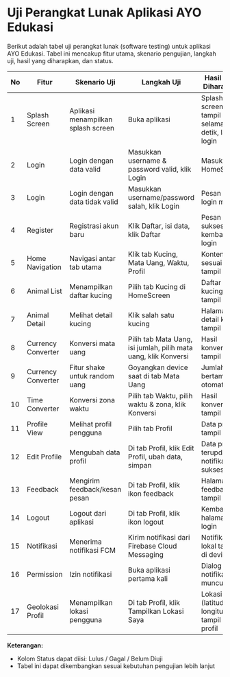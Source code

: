 # Uji Perangkat Lunak Aplikasi AYO Edukasi

Berikut adalah tabel uji perangkat lunak (software testing) untuk aplikasi AYO Edukasi. Tabel ini mencakup fitur utama, skenario pengujian, langkah uji, hasil yang diharapkan, dan status.

| No | Fitur                        | Skenario Uji                                      | Langkah Uji                                                                 | Hasil yang Diharapkan                                 | Status |
|----|------------------------------|---------------------------------------------------|----------------------------------------------------------------------------|--------------------------------------------------------|--------|
| 1  | Splash Screen                | Aplikasi menampilkan splash screen                 | Buka aplikasi                                                            | Splash screen tampil selama 3 detik, lalu ke login     |        |
| 2  | Login                        | Login dengan data valid                            | Masukkan username & password valid, klik Login                            | Masuk ke HomeScreen                                    |        |
| 3  | Login                        | Login dengan data tidak valid                      | Masukkan username/password salah, klik Login                              | Pesan error login muncul                               |        |
| 4  | Register                     | Registrasi akun baru                              | Klik Daftar, isi data, klik Daftar                                        | Pesan sukses, kembali ke login                         |        |
| 5  | Home Navigation              | Navigasi antar tab utama                          | Klik tab Kucing, Mata Uang, Waktu, Profil                                 | Konten tab sesuai fitur tampil                         |        |
| 6  | Animal List                  | Menampilkan daftar kucing                         | Pilih tab Kucing di HomeScreen                                            | Daftar kucing tampil                                   |        |
| 7  | Animal Detail                | Melihat detail kucing                             | Klik salah satu kucing                                                    | Halaman detail kucing tampil                           |        |
| 8  | Currency Converter           | Konversi mata uang                                | Pilih tab Mata Uang, isi jumlah, pilih mata uang, klik Konversi           | Hasil konversi tampil                                  |        |
| 9  | Currency Converter           | Fitur shake untuk random uang                     | Goyangkan device saat di tab Mata Uang                                    | Jumlah uang bertambah otomatis                         |        |
| 10 | Time Converter               | Konversi zona waktu                               | Pilih tab Waktu, pilih waktu & zona, klik Konversi                        | Hasil konversi tampil                                  |        |
| 11 | Profile View                 | Melihat profil pengguna                           | Pilih tab Profil                                                          | Data profil tampil                                      |        |
| 12 | Edit Profile                 | Mengubah data profil                              | Di tab Profil, klik Edit Profil, ubah data, simpan                         | Data profil terupdate, notifikasi sukses               |        |
| 13 | Feedback                     | Mengirim feedback/kesan pesan                     | Di tab Profil, klik ikon feedback                                         | Halaman feedback tampil                                |        |
| 14 | Logout                       | Logout dari aplikasi                              | Di tab Profil, klik ikon logout                                           | Kembali ke halaman login                               |        |
| 15 | Notifikasi                   | Menerima notifikasi FCM                           | Kirim notifikasi dari Firebase Cloud Messaging                             | Notifikasi lokal tampil di device                      |        |
| 16 | Permission                   | Izin notifikasi                                   | Buka aplikasi pertama kali                                                | Dialog izin notifikasi muncul                          |        |
| 17 | Geolokasi Profil             | Menampilkan lokasi pengguna                       | Di tab Profil, klik Tampilkan Lokasi Saya                                  | Lokasi (latitude, longitude) tampil di profil          |        |

**Keterangan:**
- Kolom Status dapat diisi: Lulus / Gagal / Belum Diuji
- Tabel ini dapat dikembangkan sesuai kebutuhan pengujian lebih lanjut
